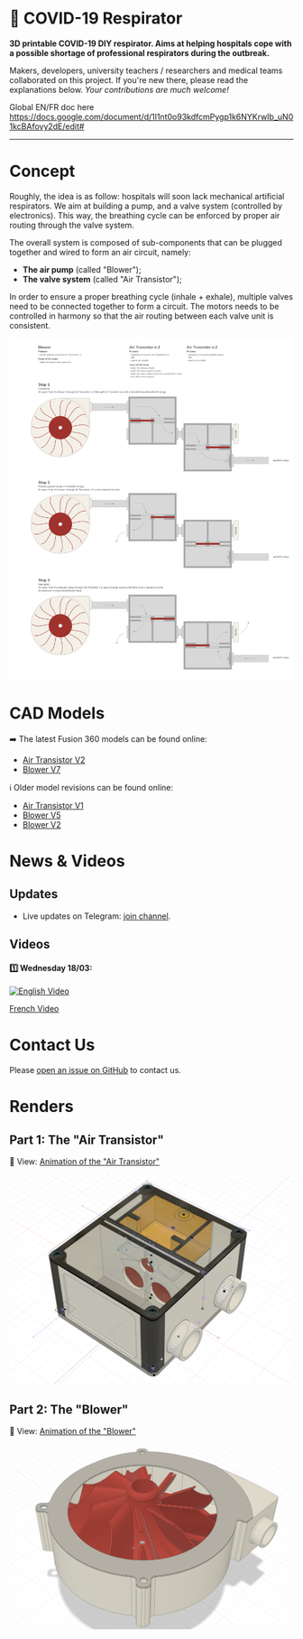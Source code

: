 🦠 COVID-19 Respirator
=====

**3D printable COVID-19 DIY respirator. Aims at helping hospitals cope with a possible shortage of professional respirators during the outbreak.**

Makers, developers, university teachers / researchers and medical teams collaborated on this project. If you're new there, please read the explanations below. _Your contributions are much welcome!_


Global EN/FR doc here https://docs.google.com/document/d/1l1nt0o93kdfcmPygp1k6NYKrwIb_uN01kcBAfovy2dE/edit#

---

# Concept

Roughly, the idea is as follow: hospitals will soon lack mechanical artificial respirators. We aim at building a pump, and a valve system (controlled by electronics). This way, the breathing cycle can be enforced by proper air routing through the valve system.

The overall system is composed of sub-components that can be plugged together and wired to form an air circuit, namely:

- **The air pump** (called "Blower");
- **The valve system** (called "Air Transistor");

In order to ensure a proper breathing cycle (inhale + exhale), multiple valves need to be connected together to form a circuit. The motors needs to be controlled in harmony so that the air routing between each valve unit is consistent.

![Overview scheme](./schemes/Overview/Overview.png)

# CAD Models

➡️ The latest Fusion 360 models can be found online:

* [Air Transistor V2](https://a360.co/2Unrwtp)
* [Blower V7](https://a360.co/2vCDqHA)

ℹ️ Older model revisions can be found online:

* [Air Transistor V1](https://a360.co/2IS0x3U)
* [Blower V5](https://a360.co/3bbVesb)
* [Blower V2](https://a360.co/33sQ6xi)

# News & Videos

## Updates

* Live updates on Telegram: [join channel](https://t.me/joinchat/AAAAAE_99-k7pKZur-GXCQ).

## Videos

#### 1️⃣ Wednesday 18/03:

[![English Video](https://img.youtube.com/vi/jv3o3x21038/0.jpg)](https://www.youtube.com/watch?v=jv3o3x21038)

[French Video](https://www.youtube.com/watch?v=tUfBgUm1w74)

# Contact Us

Please [open an issue on GitHub](https://github.com/covid-response-projects/covid-respirator/issues/new) to contact us.

# Renders

## Part 1: The "Air Transistor"

🎦 View: [Animation of the "Air Transistor"](./schemes/Air%20Transistor/Air%20Transistor%20(Animation%201).mp4)

![Air Transistor Concept](./schemes/Air%20Transistor/Air%20Transistor%20(Render%201).png)

## Part 2: The "Blower"

🎦 View: [Animation of the "Blower"](./schemes/Blower/Blower%20(Animation%201).mp4)

![Blower Concept](./schemes/Blower/Blower%20(Render%201).png)
